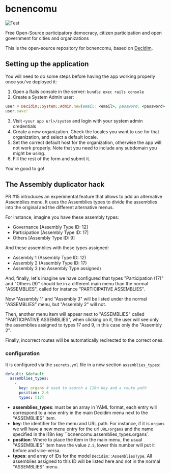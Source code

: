 # bcnencomu

![Test](https://github.com/Platoniq/decidim-bcnencomu/workflows/Test/badge.svg)

Free Open-Source participatory democracy, citizen participation and open government for cities and organizations

This is the open-source repository for bcnencomu, based on [Decidim](https://github.com/decidim/decidim).

## Setting up the application

You will need to do some steps before having the app working properly once you've deployed it:

1. Open a Rails console in the server: `bundle exec rails console`
2. Create a System Admin user:

```ruby
user = Decidim::System::Admin.new(email: <email>, password: <password>, password_confirmation: <password>)
user.save!
```

3. Visit `<your app url>/system` and login with your system admin credentials
4. Create a new organization. Check the locales you want to use for that organization, and select a default locale.
5. Set the correct default host for the organization, otherwise the app will not work properly. Note that you need to include any subdomain you might be using.
6. Fill the rest of the form and submit it.

You're good to go!

## The Assembly duplicator hack

PR #15 introduces an experimental feature that allows to add an alternative Assemblies menu.
It uses the Assemblies types to divide the assemblies into the original and the different alternative menus.

For instance, imagine you have these assembly types:

- Governance [Assembly Type ID: 12]
- Participation [Assembly Type ID: 17]
- Others [Assembly Type ID: 9]

And these assemblies with these types assigned:

- Assembly 1 (Assembly Type ID: 12)
- Assembly 2 (Assembly Type ID: 17)
- Assembly 3 (no Assembly Type assigned)

And, finally, let's imagine we have configured that types "Participation (17)" and "Others (9)" should be in a different main menu than the normal "ASSEMBLIES", called for instance "PARTICIPATIVE ASSEMBLIES".

Now "Assembly 1" and "Assembly 3" will be listed under the normal "ASSEMBLIES" menu, but "Assembly 2" will not.

Then, another menu item will appear next to "ASSEMBLIES" called "PARTICIPATIVE ASSEMBLIES", when clicking on it, the user will see only the assemblies assigned to types 17 and 9, in this case only the "Assembly 2".

Finally, incorrect routes will be automatically redirected to the correct ones.

### configuration

It is configured via the `secrets.yml` file in a new section `assemblies_types`:

```yaml
default: &default
  assemblies_types:
    -
      key: organs # used to search a I18n key and a route path
      position: 2.6
      types: [17]
```

- **assemblies_types**: must be an array in YAML format, each entry will correspond to a new entry in the main Decidim menu next to the "ASSEMBLIES" item.
- **key**: the identifier for the menu and URL path. For instance, if it is `organs` we will have a new menu entry for the url `URL/organs` and the name specified in the I18n key ``bcnencomu.assemblies_types.organs`.
- **position**: Where to place the item in the main menu, the usual "ASSEMBLIES" item have the value `2.5`, lower this number will put it before and vice-versa.
- **types**: and array of IDs for the model `Decidim::AssembliesType`. All assemblies assigned to this ID will be listed here and not in the normal "ASSEMBLIES" menu.